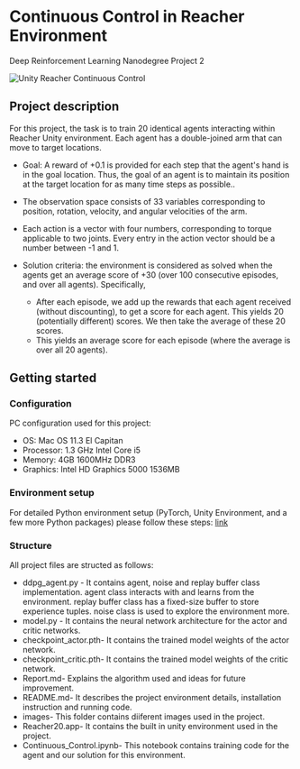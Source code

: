 # Continuous Control in Reacher Environment
Deep Reinforcement Learning Nanodegree Project 2

![Unity Reacher Continuous Control](images/reacher_continuous.gif)

## Project description
For this project, the task is to train 20 identical agents interacting within Reacher Unity environment. Each agent has a double-joined arm that can move to target locations.

* Goal: A reward of +0.1 is provided for each step that the agent's hand is in the goal location. Thus, the goal of an agent is to maintain its position at the target location for as many time steps as possible..

* The observation space consists of 33 variables corresponding to position, rotation, velocity, and angular velocities of the arm.

* Each action is a vector with four numbers, corresponding to torque applicable to two joints. Every entry in the action vector should be a number between -1 and 1.

* Solution criteria: the environment is considered as solved when the agents get an average score of +30 (over 100 consecutive episodes, and over all agents). Specifically,

	* After each episode, we add up the rewards that each agent received (without discounting), to get a score for each agent. This yields 20 (potentially different) scores. We then take the average of these 20 scores.
	* This yields an average score for each episode (where the average is over all 20 agents).

## Getting started
### Configuration
PC configuration used for this project:

* OS: Mac OS 11.3 El Capitan
* Processor: 1.3 GHz Intel Core i5
* Memory: 4GB 1600MHz DDR3
* Graphics: Intel HD Graphics 5000 1536MB

### Environment setup
For detailed Python environment setup (PyTorch, Unity Environment, and a few more Python packages) please follow these steps: [link](https://github.com/udacity/deep-reinforcement-learning#dependencies) 

### Structure
All project files are structed as follows:

* ddpg_agent.py - It contains agent, noise and replay buffer class implementation. agent class interacts with and learns from the environment. replay buffer class has a fixed-size buffer to store experience tuples. noise class is used to explore the environment more.
* model.py - It contains the neural network architecture for the actor and critic networks.
* checkpoint_actor.pth- It contains the trained model weights of the actor network.
* checkpoint_critic.pth- It contains the trained model weights of the critic network.
* Report.md- Explains the algorithm used and ideas for future improvement.
* README.md- It describes the project environment details, installation instruction and running code.
* images- This folder contains diiferent images used in the project.
* Reacher20.app- It contains the built in unity environment used in the project.
* Continuous_Control.ipynb- This notebook contains training code for the agent and our solution for this environment.


